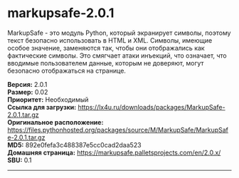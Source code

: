 # markupsafe-2.0.1

MarkupSafe - это модуль Python, который экранирует символы, поэтому текст безопасно использовать в HTML и XML. Символы, имеющие особое значение, заменяются так, чтобы они отображались как фактические символы. Это смягчает атаки инъекций, что означает, что вводимые пользователем данные, которым не доверяют, могут безопасно отображаться на странице.

**Версия:** 2.0.1
<br />
**Размер:** 0.02
<br />
**Приоритет:** Необходимый
<br />
**Ссылка для загрузки:** https://lx4u.ru/downloads/packages/MarkupSafe-2.0.1.tar.gz
<br />
**Оригинальное расположение:** https://files.pythonhosted.org/packages/source/M/MarkupSafe/MarkupSafe-2.0.1.tar.gz
<br />
**MD5:** 892e0fefa3c488387e5cc0cad2daa523
<br />
**Домашняя страница:** https://markupsafe.palletsprojects.com/en/2.0.x/
        <br />**SBU:** 0.1

***
            